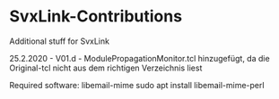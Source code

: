 # SvxLink-Contributions
Additional stuff for SvxLink


25.2.2020 - V01.d - ModulePropagationMonitor.tcl hinzugefügt, da die 
                    Original-tcl nicht aus dem richtigen Verzeichnis
                    liest

Required software: libemail-mime
sudo apt install libemail-mime-perl
